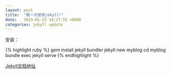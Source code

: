 ```yaml
---
layout: post
title:  "第一次使用jekyll!"
date:   2019-01-25 14:27:55 +0800
categories: jekyll update
---
```

安装：

{% highlight ruby %}
gem install jekyll bundler
jekyll new myblog
cd myblog
bundle exec jekyll serve
{% endhighlight %}

[Jekyll文档地址][jekyll-docs]

[jekyll-docs]: https://jekyllrb.com/docs/


